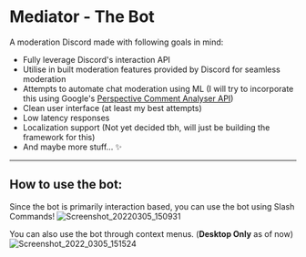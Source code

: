 # Mediator - The Bot

A moderation Discord made with following goals in mind:
- Fully leverage Discord's interaction API
- Utilise in built moderation features provided by Discord for seamless moderation
- Attempts to automate chat moderation using ML (I will try to incorporate this using Google's [Perspective Comment Analyser API](https://www.perspectiveapi.com/))
- Clean user interface (at least my best attempts)
- Low latency responses
- Localization support (Not yet decided tbh, will just be building the framework for this)
- And maybe more stuff... ✨

---
## How to use the bot:
Since the bot is primarily interaction based, you can use the bot using Slash Commands!
![Screenshot_20220305_150931](https://user-images.githubusercontent.com/73820738/156877714-3d099a64-5920-4b03-a22a-4849dae8a25a.jpg)

You can also use the bot through context menus. (**Desktop Only** as of now)
![Screenshot_2022_0305_151524](https://user-images.githubusercontent.com/73820738/156877931-41200774-447e-4adc-8557-1d769323d6e7.jpg)

